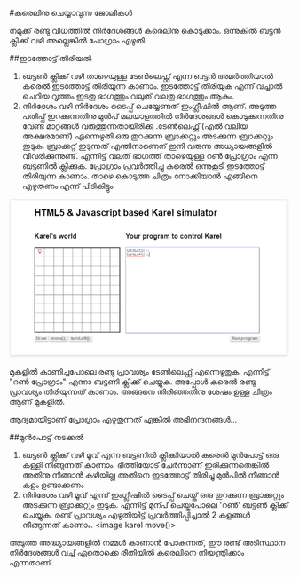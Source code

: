 #കരെലിനു ചെയ്യാവുന്ന ജോലികള്‍

നമുക്ക് രണ്ടു വിധത്തില്‍ നിര്‍ദേശങ്ങള്‍ കരെലിനു കൊടുക്കാം. ഒന്നുകില്‍ ബട്ടന്‍ ക്ലിക്ക് വഴി അല്ലെങ്കില്‍ പോഗ്രാം എഴുതി.

##ഇടത്തോട്ട് തിരിയല്‍
 1. ബട്ടണ്‍ ക്ലിക്ക് വഴി
 താഴെയുള്ള ടേണ്‍ലെഫ്റ്റ് എന്ന ബട്ടന്‍ അമര്‍ത്തിയാല്‍ കരെല്‍ ഇടത്തോട്ട് തിരിയുന്ന കാണാം. ഇടത്തോട്ട് തിരിയുക എന്ന് വച്ചാല്‍ ചെറിയ വൃത്തം ഇടതു ഭാഗത്തും വലുത് വലതു ഭാഗത്തും ആകും.
 2. നിര്‍ദേശം വഴി
നിര്‍ദേശം ടൈപ്പ് ചെയ്യേണ്ടത് ഇംഗ്ലീഷില്‍ ആണ്. അടുത്ത പതിപ്പ് ഇറക്കുന്നതിനു മുന്‍പ് മലയാളത്തില്‍ നിര്‍ദേശങ്ങള്‍ കൊടുക്കുന്നതിനു വേണ്ട മാറ്റങ്ങള്‍ വരുത്തുന്നതായിരിക്കു .ടേണ്‍ലെഫ്റ്റ് (എല്‍ വലിയ അക്ഷരമാണ്) എന്നെഴുതി ഒരു തുറക്കുന്ന ബ്രാക്കറ്റും അടക്കുന്ന ബ്രാക്കറ്റും ഇടുക. ബ്രാക്കറ്റ് ഇടുന്നത് എന്തിനാണെന് ഇനി വരുന്ന അധ്യായങ്ങളില്‍ വിവരിക്കുന്നുണ്ട്.  എന്നിട്ട് വലത് ഭാഗത്ത് താഴെയുള്ള റണ്‍ പ്രോഗ്രാം എന്ന ബട്ടണില്‍ ക്ലിക്കുക. പ്രോഗ്രാം പ്രവര്‍ത്തിച്ചു കരെല്‍ ഒന്നുകൂടി ഇടത്തോട്ട് തിരിയുന്ന കാണാം.
താഴെ കൊടുത്ത ചിത്രം നോക്കിയാല്‍ എങ്ങിനെ എഴുതണം എന്ന് പിടികിട്ടും.

![കരെല്‍ രണ്ടു പ്രാവശ്യം പ്രോഗ്രാംവഴി തിരിഞ്ഞതിനു ശേഷം](images/ch05/10/05-karelAfter2ProgramaticTurns.PNG)

മുകളില്‍ കാണിച്ചപോലെ രണ്ടു പ്രാവശ്യം ടേണ്‍ലെഫ്റ്റ് എന്നെഴുതുക. എന്നിട്ട് "റണ്‍ പ്രോഗ്രാം" എന്നാ ബട്ടണി ക്ലിക്ക് ചെയ്യുക. അപ്പോള്‍ കരെല്‍ രണ്ടു പ്രാവശ്യം തിരിയുന്നത് കാണാം. അങ്ങനെ തിരിഞ്ഞതിനു ശേഷം ഉള്ള ചിത്രം ആണ് മുകളില്‍.

ആദ്യമായിട്ടാണ് പ്രോഗ്രാം എഴുതുന്നത് എങ്കില്‍ അഭിനന്ദനങ്ങള്‍...

##മുന്‍പോട്ട് നടക്കല്‍
 1. ബട്ടണ്‍ ക്ലിക്ക് വഴി
മൂവ് എന്ന ബട്ടണില്‍ ക്ലിക്കിയാല്‍ കരെല്‍ മുന്‍പോട്ട് ഒരു കള്ളി നീങ്ങുന്നത് കാണാം. ഭിത്തിയോട് ചേര്‍ന്നാണ് ഇരിക്കുന്നതെങ്കില്‍ അതിനു നീങ്ങാന്‍ കഴിയില്ല അതിനെ ഇടത്തോട്ട് തിരിച്ചു മുന്‍പില്‍ നീങ്ങാന്‍ കളം ഉണ്ടാക്കണം
 2. നിര്‍ദേശം വഴി
മൂവ് എന്ന് ഇംഗ്ലീഷില്‍ ടൈപ്പ് ചെയ്ത് ഒരു തുറക്കുന്ന ബ്രാക്കറ്റും അടക്കുന്ന ബ്രാക്കറ്റും ഇടുക. എന്നിട്ട് മുന്പ് ചെയ്തപോലെ 'റണ്‍' ബട്ടണ്‍ ക്ലിക്ക് ചെയ്യുക. രണ്ട് പ്രാവശ്യം എഴുതിയിട്ട് പ്രവര്‍ത്തിപ്പിച്ചാല്‍ 2 കളങ്ങള്‍ നീങ്ങുന്നത് കാണാം.
<image karel move()>

അടുത്ത അദ്ധ്യായങ്ങളില്‍ നമ്മള്‍ കാണാന്‍ പോകുന്നത്, ഈ രണ്ട് അടിസ്ഥാന നിര്‍ദേശങ്ങള്‍ വച്ച് ഏതൊക്കെ രീതിയില്‍ കരെലിനെ നിയന്ത്രിക്കാം എന്നതാണ്.
